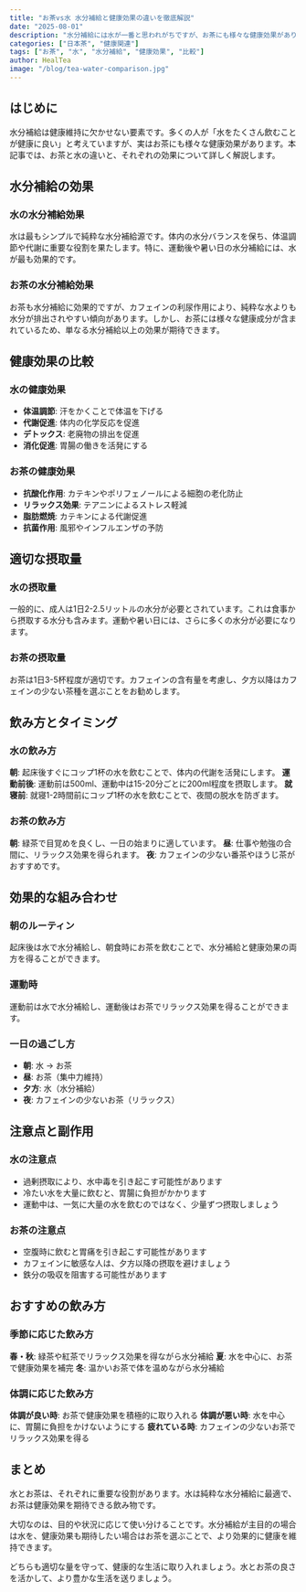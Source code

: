 ```yaml
---
title: "お茶vs水 水分補給と健康効果の違いを徹底解説"
date: "2025-08-01"
description: "水分補給には水が一番と思われがちですが、お茶にも様々な健康効果があります。お茶と水の違いと、それぞれの効果について詳しく解説します。"
categories: ["日本茶", "健康関連"]
tags: ["お茶", "水", "水分補給", "健康効果", "比較"]
author: HealTea
image: "/blog/tea-water-comparison.jpg"
---
```


## はじめに

水分補給は健康維持に欠かせない要素です。多くの人が「水をたくさん飲むことが健康に良い」と考えていますが、実はお茶にも様々な健康効果があります。本記事では、お茶と水の違いと、それぞれの効果について詳しく解説します。

## 水分補給の効果

### 水の水分補給効果

水は最もシンプルで純粋な水分補給源です。体内の水分バランスを保ち、体温調節や代謝に重要な役割を果たします。特に、運動後や暑い日の水分補給には、水が最も効果的です。

### お茶の水分補給効果

お茶も水分補給に効果的ですが、カフェインの利尿作用により、純粋な水よりも水分が排出されやすい傾向があります。しかし、お茶には様々な健康成分が含まれているため、単なる水分補給以上の効果が期待できます。

## 健康効果の比較

### 水の健康効果

* **体温調節**: 汗をかくことで体温を下げる
* **代謝促進**: 体内の化学反応を促進
* **デトックス**: 老廃物の排出を促進
* **消化促進**: 胃腸の働きを活発にする

### お茶の健康効果

* **抗酸化作用**: カテキンやポリフェノールによる細胞の老化防止
* **リラックス効果**: テアニンによるストレス軽減
* **脂肪燃焼**: カテキンによる代謝促進
* **抗菌作用**: 風邪やインフルエンザの予防

## 適切な摂取量

### 水の摂取量

一般的に、成人は1日2-2.5リットルの水分が必要とされています。これは食事から摂取する水分も含みます。運動や暑い日には、さらに多くの水分が必要になります。

### お茶の摂取量

お茶は1日3-5杯程度が適切です。カフェインの含有量を考慮し、夕方以降はカフェインの少ない茶種を選ぶことをお勧めします。

## 飲み方とタイミング

### 水の飲み方

**朝**: 起床後すぐにコップ1杯の水を飲むことで、体内の代謝を活発にします。
**運動前後**: 運動前は500ml、運動中は15-20分ごとに200ml程度を摂取します。
**就寝前**: 就寝1-2時間前にコップ1杯の水を飲むことで、夜間の脱水を防ぎます。

### お茶の飲み方

**朝**: 緑茶で目覚めを良くし、一日の始まりに適しています。
**昼**: 仕事や勉強の合間に、リラックス効果を得られます。
**夜**: カフェインの少ない番茶やほうじ茶がおすすめです。

## 効果的な組み合わせ

### 朝のルーティン

起床後は水で水分補給し、朝食時にお茶を飲むことで、水分補給と健康効果の両方を得ることができます。

### 運動時

運動前は水で水分補給し、運動後はお茶でリラックス効果を得ることができます。

### 一日の過ごし方

* **朝**: 水 → お茶
* **昼**: お茶（集中力維持）
* **夕方**: 水（水分補給）
* **夜**: カフェインの少ないお茶（リラックス）

## 注意点と副作用

### 水の注意点

* 過剰摂取により、水中毒を引き起こす可能性があります
* 冷たい水を大量に飲むと、胃腸に負担がかかります
* 運動中は、一気に大量の水を飲むのではなく、少量ずつ摂取しましょう

### お茶の注意点

* 空腹時に飲むと胃痛を引き起こす可能性があります
* カフェインに敏感な人は、夕方以降の摂取を避けましょう
* 鉄分の吸収を阻害する可能性があります

## おすすめの飲み方

### 季節に応じた飲み方

**春・秋**: 緑茶や紅茶でリラックス効果を得ながら水分補給
**夏**: 水を中心に、お茶で健康効果を補完
**冬**: 温かいお茶で体を温めながら水分補給

### 体調に応じた飲み方

**体調が良い時**: お茶で健康効果を積極的に取り入れる
**体調が悪い時**: 水を中心に、胃腸に負担をかけないようにする
**疲れている時**: カフェインの少ないお茶でリラックス効果を得る

## まとめ

水とお茶は、それぞれに重要な役割があります。水は純粋な水分補給に最適で、お茶は健康効果を期待できる飲み物です。

大切なのは、目的や状況に応じて使い分けることです。水分補給が主目的の場合は水を、健康効果も期待したい場合はお茶を選ぶことで、より効果的に健康を維持できます。

どちらも適切な量を守って、健康的な生活に取り入れましょう。水とお茶の良さを活かして、より豊かな生活を送りましょう。
